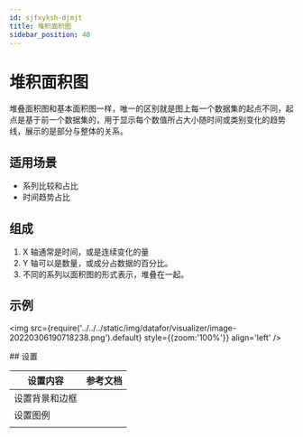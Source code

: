 ```yaml
---
id: sjfxyksh-djmjt
title: 堆积面积图
sidebar_position: 40
---
```

# 堆积面积图

堆叠面积图和基本面积图一样，唯一的区别就是图上每一个数据集的起点不同，起点是基于前一个数据集的，用于显示每个数值所占大小随时间或类别变化的趋势线，展示的是部分与整体的关系。

## 适用场景

- 系列比较和占比
- 时间趋势占比

## 组成

1. X 轴通常是时间，或是连续变化的量
2. Y 轴可以是数量，或成分占数据的百分比。
3. 不同的系列以面积图的形式表示，堆叠在一起。

## 示例

<img src={require('../../../static/img/datafor/visualizer/image-20220306190718238.png').default} 
  style={{zoom:'100%'}}
  align='left'
/> 
<div style={{clear:"both"}}></div>
## 设置

| 设置内容       | 参考文档 |
| -------------- | -------- |
| 设置背景和边框 |          |
| 设置图例       |          |
|                |          |
